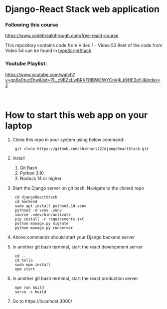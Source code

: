# Django-React Stack web application

### Following this course

https://www.codebreakthrough.com/free-react-course

This repository contains code from Video 1 - Video 53
Rest of the code from Video 54 can be found in [typeScriptStack](https://github.com/shikhars22/typeScriptStack)

### Youtube Playlist:
https://www.youtube.com/watch?v=qp6e0tucEhw&list=PL_c9BZzLwBRKFRIBWEWYCnV4Lk9HE3eYJ&index=2  

<br>

# How to start this web app on your laptop

1. Clone this repo in your system using below command:

        git clone https://github.com/shikhars22/djangoReactStack.git

2. Install 
   1. Git Bash
   2. Python 3.10
   3. NodeJs 14 or higher

3. Start the Django server on git bash. Navigate to the cloned repo

        cd djangoReactStack
        cd backend
        sudo apt install python3.10-venv
        python3 -m venv .venv
        source .venv/bin/activate
        pip install -r requirements.txt
        python manage.py migrate
        python manage.py runserver

4. Above commands should start your Django backend server
5. In another git bash terminal, start the react development server
        
        cd ..
        cd hello
        sudo npm install
        npm start

6. In another git bash terminal, start the react production server
        
        npm run build
        serve -s build

7. Go to https://localhost:3000/

